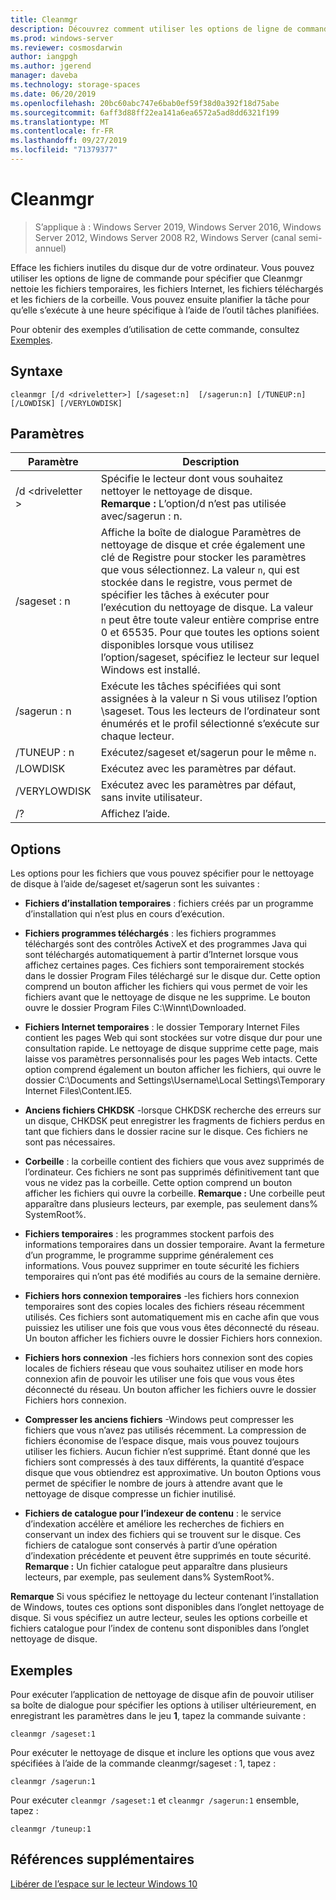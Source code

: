 ```yaml
---
title: Cleanmgr
description: Découvrez comment utiliser les options de ligne de commande pour configurer l’outil de nettoyage de disque (Cleanmgr. exe) pour nettoyer automatiquement certains fichiers.
ms.prod: windows-server
ms.reviewer: cosmosdarwin
author: iangpgh
ms.author: jgerend
manager: daveba
ms.technology: storage-spaces
ms.date: 06/20/2019
ms.openlocfilehash: 20bc60abc747e6bab0ef59f38d0a392f18d75abe
ms.sourcegitcommit: 6aff3d88ff22ea141a6ea6572a5ad8dd6321f199
ms.translationtype: MT
ms.contentlocale: fr-FR
ms.lasthandoff: 09/27/2019
ms.locfileid: "71379377"
---
```

# <a name="cleanmgr"></a>Cleanmgr

> S’applique à : Windows Server 2019, Windows Server 2016, Windows Server 2012, Windows Server 2008 R2, Windows Server (canal semi-annuel)

Efface les fichiers inutiles du disque dur de votre ordinateur. Vous pouvez utiliser les options de ligne de commande pour spécifier que Cleanmgr nettoie les fichiers temporaires, les fichiers Internet, les fichiers téléchargés et les fichiers de la corbeille. Vous pouvez ensuite planifier la tâche pour qu’elle s’exécute à une heure spécifique à l’aide de l’outil tâches planifiées.

Pour obtenir des exemples d’utilisation de cette commande, consultez [Exemples](#examples).

## <a name="syntax"></a>Syntaxe

```
cleanmgr [/d <driveletter>] [/sageset:n]  [/sagerun:n] [/TUNEUP:n] [/LOWDISK] [/VERYLOWDISK]
```

## <a name="parameters"></a>Paramètres

|      Paramètre      |    Description     |
| ------------------- | ------------------ |
|  /d \<driveletter >          | Spécifie le lecteur dont vous souhaitez nettoyer le nettoyage de disque.<br>**Remarque :** L’option/d n’est pas utilisée avec/sagerun : n. |
| /sageset : n | Affiche la boîte de dialogue Paramètres de nettoyage de disque et crée également une clé de Registre pour stocker les paramètres que vous sélectionnez. La valeur `n`, qui est stockée dans le registre, vous permet de spécifier les tâches à exécuter pour l’exécution du nettoyage de disque. La valeur `n` peut être toute valeur entière comprise entre 0 et 65535. Pour que toutes les options soient disponibles lorsque vous utilisez l’option/sageset, spécifiez le lecteur sur lequel Windows est installé.  |
|  /sagerun : n  |  Exécute les tâches spécifiées qui sont assignées à la valeur n Si vous utilisez l’option \sageset. Tous les lecteurs de l’ordinateur sont énumérés et le profil sélectionné s’exécute sur chaque lecteur.           |
| /TUNEUP : n    | Exécutez/sageset et/sagerun pour le même `n`. |
| /LOWDISK     | Exécutez avec les paramètres par défaut. |
| /VERYLOWDISK | Exécutez avec les paramètres par défaut, sans invite utilisateur. |
| /?           | Affichez l’aide. |

## <a name="options"></a>Options

Les options pour les fichiers que vous pouvez spécifier pour le nettoyage de disque à l’aide de/sageset et/sagerun sont les suivantes :

- **Fichiers d’installation temporaires** : fichiers créés par un programme d’installation qui n’est plus en cours d’exécution.

- **Fichiers programmes téléchargés** : les fichiers programmes téléchargés sont des contrôles ActiveX et des programmes Java qui sont téléchargés automatiquement à partir d’Internet lorsque vous affichez certaines pages. Ces fichiers sont temporairement stockés dans le dossier Program Files téléchargé sur le disque dur. Cette option comprend un bouton afficher les fichiers qui vous permet de voir les fichiers avant que le nettoyage de disque ne les supprime. Le bouton ouvre le dossier Program Files C:\Winnt\Downloaded.

- **Fichiers Internet temporaires** : le dossier Temporary Internet Files contient les pages Web qui sont stockées sur votre disque dur pour une consultation rapide. Le nettoyage de disque supprime cette page, mais laisse vos paramètres personnalisés pour les pages Web intacts. Cette option comprend également un bouton afficher les fichiers, qui ouvre le dossier C:\Documents and Settings\Username\Local Settings\Temporary Internet Files\Content.IE5. 

- **Anciens fichiers CHKDSK** -lorsque CHKDSK recherche des erreurs sur un disque, CHKDSK peut enregistrer les fragments de fichiers perdus en tant que fichiers dans le dossier racine sur le disque. Ces fichiers ne sont pas nécessaires.

- **Corbeille** : la corbeille contient des fichiers que vous avez supprimés de l’ordinateur. Ces fichiers ne sont pas supprimés définitivement tant que vous ne videz pas la corbeille. Cette option comprend un bouton afficher les fichiers qui ouvre la corbeille. **Remarque :** Une corbeille peut apparaître dans plusieurs lecteurs, par exemple, pas seulement dans% SystemRoot%.

- **Fichiers temporaires** : les programmes stockent parfois des informations temporaires dans un dossier temporaire. Avant la fermeture d’un programme, le programme supprime généralement ces informations. Vous pouvez supprimer en toute sécurité les fichiers temporaires qui n’ont pas été modifiés au cours de la semaine dernière.

- **Fichiers hors connexion temporaires** -les fichiers hors connexion temporaires sont des copies locales des fichiers réseau récemment utilisés. Ces fichiers sont automatiquement mis en cache afin que vous puissiez les utiliser une fois que vous vous êtes déconnecté du réseau. Un bouton afficher les fichiers ouvre le dossier Fichiers hors connexion.

- **Fichiers hors connexion** -les fichiers hors connexion sont des copies locales de fichiers réseau que vous souhaitez utiliser en mode hors connexion afin de pouvoir les utiliser une fois que vous vous êtes déconnecté du réseau. Un bouton afficher les fichiers ouvre le dossier Fichiers hors connexion.

- **Compresser les anciens fichiers** -Windows peut compresser les fichiers que vous n’avez pas utilisés récemment. La compression de fichiers économise de l’espace disque, mais vous pouvez toujours utiliser les fichiers. Aucun fichier n’est supprimé. Étant donné que les fichiers sont compressés à des taux différents, la quantité d’espace disque que vous obtiendrez est approximative. Un bouton Options vous permet de spécifier le nombre de jours à attendre avant que le nettoyage de disque compresse un fichier inutilisé.

- **Fichiers de catalogue pour l’indexeur de contenu** : le service d’indexation accélère et améliore les recherches de fichiers en conservant un index des fichiers qui se trouvent sur le disque. Ces fichiers de catalogue sont conservés à partir d’une opération d’indexation précédente et peuvent être supprimés en toute sécurité. **Remarque :** Un fichier catalogue peut apparaître dans plusieurs lecteurs, par exemple, pas seulement dans% SystemRoot%.

**Remarque** Si vous spécifiez le nettoyage du lecteur contenant l’installation de Windows, toutes ces options sont disponibles dans l’onglet nettoyage de disque. Si vous spécifiez un autre lecteur, seules les options corbeille et fichiers catalogue pour l’index de contenu sont disponibles dans l’onglet nettoyage de disque. 

## <a name="examples"></a>Exemples

Pour exécuter l’application de nettoyage de disque afin de pouvoir utiliser sa boîte de dialogue pour spécifier les options à utiliser ultérieurement, en enregistrant les paramètres dans le jeu **1**, tapez la commande suivante :

```
cleanmgr /sageset:1
```

Pour exécuter le nettoyage de disque et inclure les options que vous avez spécifiées à l’aide de la commande cleanmgr/sageset : 1, tapez :

```
cleanmgr /sagerun:1
```

Pour exécuter ```cleanmgr /sageset:1``` et ```cleanmgr /sagerun:1``` ensemble, tapez :

```
cleanmgr /tuneup:1
```

## <a name="additional-references"></a>Références supplémentaires

[Libérer de l’espace sur le lecteur Windows 10](https://support.microsoft.com/en-us/help/12425/windows-10-free-up-drive-space)
